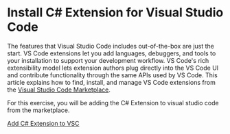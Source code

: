 # Install C# Extension for Visual Studio Code
The features that Visual Studio Code includes out-of-the-box are just the start. VS Code extensions let you add languages, debuggers, and tools to your installation to support your development workflow. VS Code's rich extensibility model lets extension authors plug directly into the VS Code UI and contribute functionality through the same APIs used by VS Code. This article explains how to find, install, and manage VS Code extensions from the 
[Visual Studio Code Marketplace](https://marketplace.visualstudio.com/VSCode).

For this exercise, you will be adding the C# Extension to visual studio code from the marketplace.

[Add C# Extension to VSC](https://marketplace.visualstudio.com/items?itemName=ms-dotnettools.csharp)

